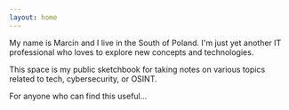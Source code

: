 ```yaml
---
layout: home
---
```

<!--# About-->
My name is Marcin and I live in the South of Poland. I'm just yet another IT professional who loves to explore new concepts and technologies. 

This space is my public sketchbook for taking notes on various topics related to tech, cybersecurity, or OSINT. 

For anyone who can find this useful...
